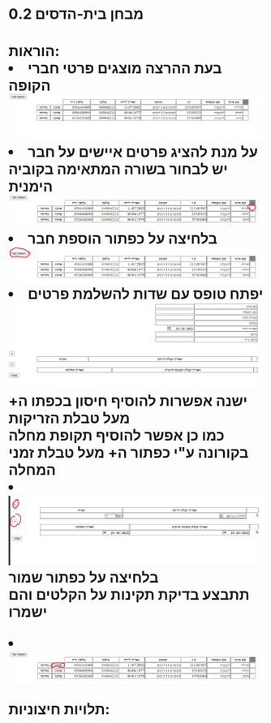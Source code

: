 <h1> מבחן בית-הדסים 0.2<h1>
הוראות:
<li>בעת ההרצה מוצגים פרטי חברי הקופה</li>
  <picture>
  <source media="https://github.com"/TehilaRotenberg/CoronaProject/blob/master/homepage.png">
    <img  src="https://github.com/TehilaRotenberg/CoronaProject/blob/master/homepage.png">
</picture>
  <li>על מנת להציג פרטים איישים על חבר יש לבחור בשורה המתאימה בקוביה הימנית 
  <picture>
  <source media="https://github.com/TehilaRotenberg/CoronaProject/blob/master/display.png">
    <img  src="https://github.com/TehilaRotenberg/CoronaProject/blob/master/display.png">


  <li>בלחיצה על כפתור הוספת חבר
  <picture>
  <source media="https://github.com/TehilaRotenberg/CoronaProject/blob/master/add.png">
    <img  src="https://github.com/TehilaRotenberg/CoronaProject/blob/master/add.png">
  <li>יפתח טופס עם שדות להשלמת פרטים
  <br>
  <picture >
  <source media= "https://github.com/TehilaRotenberg/CoronaProject/blob/master/personakInformationAdd.png">
   <img  src="https://github.com/TehilaRotenberg/CoronaProject/blob/master/personakInformationAdd.png">
     </picture >
    <br>
    ישנה אפשרות להוסיף חיסון בכפתו ה+ מעל טבלת הזריקות
    <br>
    כמו כן אפשר להוסיף תקופת מחלה בקורונה ע"י כפתור ה+
   מעל טבלת זמני המחלה
   <li>
   <picture >
  <source media= "https://github.com/TehilaRotenberg/CoronaProject/blob/master/2.png">
   <img  src="https://github.com/TehilaRotenberg/CoronaProject/blob/master/2.png">
     </picture >
בלחיצה על כפתור שמור
 <br>
 תתבצע בדיקת תקינות על הקלטים והם ישמרו
 <br>
 
                                                                                         
   <il><li>
     <picture >
  <source media= "https://github.com/TehilaRotenberg/CoronaProject/blob/master/update.png">
   <img  src="https://github.com/TehilaRotenberg/CoronaProject/blob/master/update.png">
     </picture >
  </li>
<p>תלויות חיצוניות:<p>




